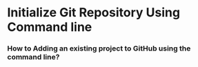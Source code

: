 # Initialize Git Repository Using Command line

### How to Adding an existing project to GitHub using the command line?
